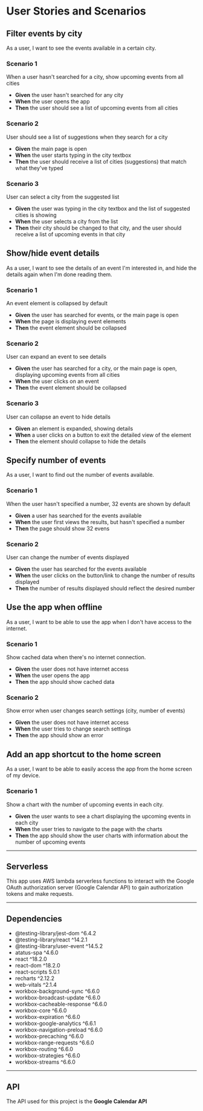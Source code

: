 # User Stories and Scenarios

## Filter events by city

As a user, I want to see the events available in a certain city.

### Scenario 1

When a user hasn't searched for a city, show upcoming events from all cities

- **Given** the user hasn't searched for any city
- **When** the user opens the app
- **Then** the user should see a list of upcoming events from all cities

### Scenario 2

User should see a list of suggestions when they search for a city

- **Given** the main page is open
- **When** the user starts typing in the city textbox
- **Then** the user should receive a list of cities (suggestions) that match what they've typed

### Scenario 3

User can select a city from the suggested list

- **Given** the user was typing in the city textbox and the list of suggested cities is showing
- **When** the user selects a city from the list
- **Then** their city should be changed to that city, and the user should receive a list of upcoming events in that city

## Show/hide event details

As a user, I want to see the details of an event I'm interested in, and hide the details again when I'm done reading them.

### Scenario 1

An event element is collapsed by default

- **Given** the user has searched for events, or the main page is open
- **When** the page is displaying event elements
- **Then** the event element should be collapsed

### Scenario 2

User can expand an event to see details

- **Given** the user has searched for a city, or the main page is open, displaying upcoming events from all cities
- **When** the user clicks on an event
- **Then** the event element should be collapsed

### Scenario 3

User can collapse an event to hide details

- **Given** an element is expanded, showing details
- **When** a user clicks on a button to exit the detailed view of the element
- **Then** the element should collapse to hide the details

## Specify number of events

As a user, I want to find out the number of events available.

### Scenario 1

When the user hasn't specified a number, 32 events are shown by default

- **Given** a user has searched for the events available
- **When** the user first views the results, but hasn't specified a number
- **Then** the page should show 32 evens

### Scenario 2

User can change the number of events displayed

- **Given** the user has searched for the events available
- **When** the user clicks on the button/link to change the number of results displayed
- **Then** the number of results displayed should reflect the desired number

## Use the app when offline

As a user, I want to be able to use the app when I don't have access to the internet.

### Scenario 1

Show cached data when there's no internet connection.

- **Given** the user does not have internet access
- **When** the user opens the app
- **Then** the app should show cached data

### Scenario 2

Show error when user changes search settings (city, number of events)

- **Given** the user does not have internet access
- **When** the user tries to change search settings
- **Then** the app should show an error

## Add an app shortcut to the home screen

As a user, I want to be able to easily access the app from the home screen of my device.

### Scenario 1

Show a chart with the number of upcoming events in each city.

- **Given** the user wants to see a chart displaying the upcoming events in each city
- **When** the user tries to navigate to the page with the charts
- **Then** the app should show the user charts with information about the number of upcoming events

---

## Serverless

This app uses AWS lambda serverless functions to interact with the Google OAuth authorization server (Google Calendar API) to gain authorization tokens and make requests.

---

## Dependencies

- @testing-library/jest-dom ^6.4.2
- @testing-library/react ^14.2.1
- @testing-library/user-event ^14.5.2
- atatus-spa ^4.6.0
- react ^18.2.0
- react-dom ^18.2.0
- react-scripts 5.0.1
- recharts ^2.12.2
- web-vitals ^2.1.4
- workbox-background-sync ^6.6.0
- workbox-broadcast-update ^6.6.0
- workbox-cacheable-response ^6.6.0
- workbox-core ^6.6.0
- workbox-expiration ^6.6.0
- workbox-google-analytics ^6.6.1
- workbox-navigation-preload ^6.6.0
- workbox-precaching ^6.6.0
- workbox-range-requests ^6.6.0
- workbox-routing ^6.6.0
- workbox-strategies ^6.6.0
- workbox-streams ^6.6.0

---

## API

The API used for this project is the **Google Calendar API**
